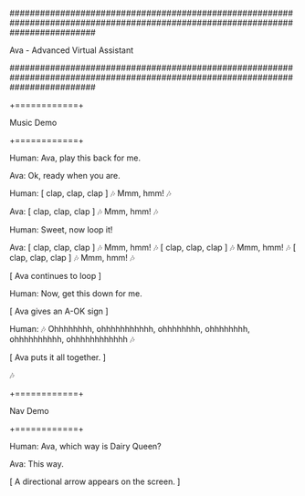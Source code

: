 #################################################################################################################################

Ava - Advanced Virtual Assistant

#################################################################################################################################

+============+

Music Demo

+============+

Human: Ava, play this back for me. 

Ava: Ok, ready when you are.

Human: [ clap, clap, clap ] 🎶 Mmm, hmm! 🎶

Ava: [ clap, clap, clap ] 🎶 Mmm, hmm! 🎶

Human: Sweet, now loop it!

Ava: [ clap, clap, clap ] 🎶 Mmm, hmm! 🎶 [ clap, clap, clap ] 🎶 Mmm, hmm! 🎶 [ clap, clap, clap ] 🎶 Mmm, hmm! 🎶 

[ Ava continues to loop ]

Human: Now, get this down for me.

[ Ava gives an A-OK sign ]

Human: 🎶 Ohhhhhhhh, ohhhhhhhhhhh, ohhhhhhhh, ohhhhhhhh, ohhhhhhhhhh, ohhhhhhhhhhhh 🎶

[ Ava puts it all together. ]

🎶

+============+

Nav Demo

+============+

Human: Ava, which way is Dairy Queen?

Ava: This way.

[ A directional arrow appears on the screen. ]